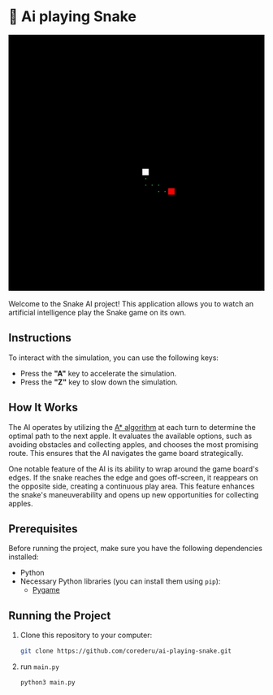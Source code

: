 # 🐍 Ai playing Snake

![Snake AI Demo](gif.gif)

Welcome to the Snake AI project! This application allows you to watch an artificial intelligence play the Snake game on its own.

## Instructions

To interact with the simulation, you can use the following keys:

- Press the **"A"** key to accelerate the simulation.
- Press the **"Z"** key to slow down the simulation.

## How It Works

The AI operates by utilizing the [A* algorithm](https://en.wikipedia.org/wiki/A*_search_algorithm) at each turn to determine the optimal path to the next apple. It evaluates the available options, such as avoiding obstacles and collecting apples, and chooses the most promising route. This ensures that the AI navigates the game board strategically.

One notable feature of the AI is its ability to wrap around the game board's edges. If the snake reaches the edge and goes off-screen, it reappears on the opposite side, creating a continuous play area. This feature enhances the snake's maneuverability and opens up new opportunities for collecting apples.

## Prerequisites

Before running the project, make sure you have the following dependencies installed:

- Python
- Necessary Python libraries (you can install them using `pip`):
  - [Pygame](https://www.pygame.org/)

## Running the Project

1. Clone this repository to your computer:

   ```bash
   git clone https://github.com/corederu/ai-playing-snake.git

2. run `main.py`

   ```bash
   python3 main.py
   ```
